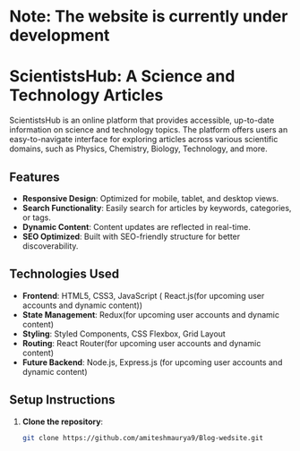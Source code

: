 # Note: The website is currently under development 

# ScientistsHub: A Science and Technology Articles

ScientistsHub is an online platform that provides accessible, up-to-date information on science and technology topics. The platform offers users an easy-to-navigate interface for exploring articles across various scientific domains, such as Physics, Chemistry, Biology, Technology, and more.

## Features

- **Responsive Design**: Optimized for mobile, tablet, and desktop views.
- **Search Functionality**: Easily search for articles by keywords, categories, or tags.
- **Dynamic Content**: Content updates are reflected in real-time.
- **SEO Optimized**: Built with SEO-friendly structure for better discoverability.

## Technologies Used

- **Frontend**: HTML5, CSS3, JavaScript ( React.js(for upcoming user accounts and dynamic content))
- **State Management**: Redux(for upcoming user accounts and dynamic content)
- **Styling**: Styled Components, CSS Flexbox, Grid Layout
- **Routing**: React Router(for upcoming user accounts and dynamic content)
- **Future Backend**: Node.js, Express.js (for upcoming user accounts and dynamic content)

## Setup Instructions

1. **Clone the repository**:
   ```bash
   git clone https://github.com/amiteshmaurya9/Blog-wedsite.git
